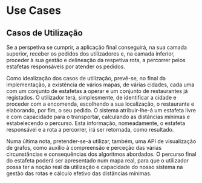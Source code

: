 # Use Cases

Casos de Utilização
-------------------

Se a perspetiva se cumprir, a aplicação final conseguirá, na sua camada superior, receber os pedidos dos utilizadores e, na camada inferior, proceder à sua gestão e delineação da respetiva rota, a percorrer pelos estafetas responsáveis por atender os pedidos. 

Como idealização dos casos de utilização, prevê-se, no final da implementação, a existência de vários mapas, de várias cidades, cada uma com um conjunto de estafetas a operar e um conjunto de restaurantes já registados. O utilizador terá, simplesmente, de identificar a cidade e proceder com a encomenda, escolhendo a sua localização, o restaurante e elaborando, por fim, o seu pedido. O sistema atribuir-lhe-á um estafeta livre e com capacidade para o transportar, calculando as distâncias mínimas e estabelecendo o percurso. Esta informação, nomeadamente, o estafeta responsável e a rota a percorrer, irá ser retornada, como resultado. 

Numa última nota, pretender-se-á utilizar, também, uma API de visualização de grafos, como auxílio à compreensão e perceção das várias circunstâncias e consequências dos algoritmos abordados. O percurso final do estafeta poderá ser apresentado num mapa real, para que o utilizador possa ter a noção real da utilização e capacidade do nosso sistema na gestão das rotas e cálculo efetivo das distâncias mínimas.